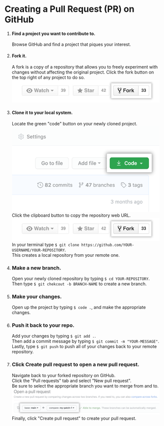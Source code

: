  #  Creating a Pull Request (PR) on GitHub




1.  #### Find a project you want to contribute to.
    Browse GitHub and find a project that piques your interest.
2. #### Fork it.
    A fork is a copy of a repository that allows you to freely experiment with changes without affecting the original project. Click the fork button on the top right of any project to do so.
    ![Fork Button](/images/fork_button.jpg)
3. #### Clone it to your local system.
    Locate the green "code" button on your newly cloned project.  
    ![Code Button](/images/code-button.png)   
    Click the clipboard button to copy the repository web URL.    
    ![Clone Button](/images/fork_button.jpg)
    In your terminal type `$ git clone https://github.com/YOUR-USERNAME/YOUR-REPOSITORY`.  
    This creates a local repository from your remote one.
4. ### Make a new branch.
    Open your newly cloned repository by typing `$ cd YOUR-REPOSITORY`.  
    Then type `$ git chekcout -b BRANCH-NAME` to create a new branch.
5. ### Make your changes.
    Open up the project by typing `$ code .`, and make the appropriate changes.
6. ### Push it back to your repo.
    Add your changes by typing `$ git add .`.  
    Then add a commit message by typing `$ git commit -m "YOUR-MESSAGE"`.  
    Lastly, type `$ git push` to push all of your changes back to your remote repository.
7. ### Click Create pull request to open a new pull request.
    Navigate back to your forked repository on GitHub.  
    Click the "Pull requests" tab and select "New pull request".  
    Be sure to select the appropriate branch you want to merge from and to.  
    ![Create Pull Request](images/choose-base-and-compare-branches.png)
    Finally, click "Create pull request" to create your pull request.
   
 